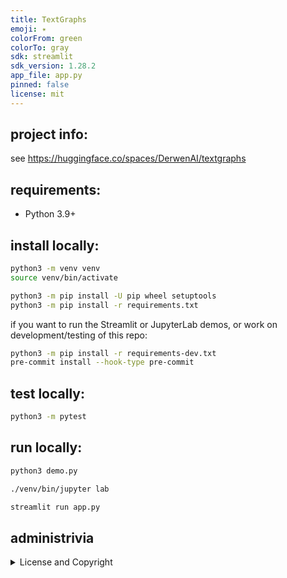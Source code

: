 ```yaml
---
title: TextGraphs
emoji: ✴
colorFrom: green
colorTo: gray
sdk: streamlit
sdk_version: 1.28.2
app_file: app.py
pinned: false
license: mit
---
```


## project info:

see <https://huggingface.co/spaces/DerwenAI/textgraphs>


## requirements:

  * Python 3.9+


## install locally:

```bash
python3 -m venv venv
source venv/bin/activate

python3 -m pip install -U pip wheel setuptools
python3 -m pip install -r requirements.txt
```

if you want to run the Streamlit or JupyterLab demos,
or work on development/testing of this repo:

```bash
python3 -m pip install -r requirements-dev.txt
pre-commit install --hook-type pre-commit
```

## test locally:

```bash
python3 -m pytest
```


## run locally:

```bash
python3 demo.py
```

```bash
./venv/bin/jupyter lab
```

```bash
streamlit run app.py
```


## administrivia

<details>
  <summary>License and Copyright</summary>

Source code for **TextGraphs** plus its logo, documentation, and
examples have an [MIT license](https://spdx.org/licenses/MIT.html)
which is succinct and simplifies use in commercial applications.

All materials herein are Copyright &copy; 2023 Derwen, Inc.
</details>
